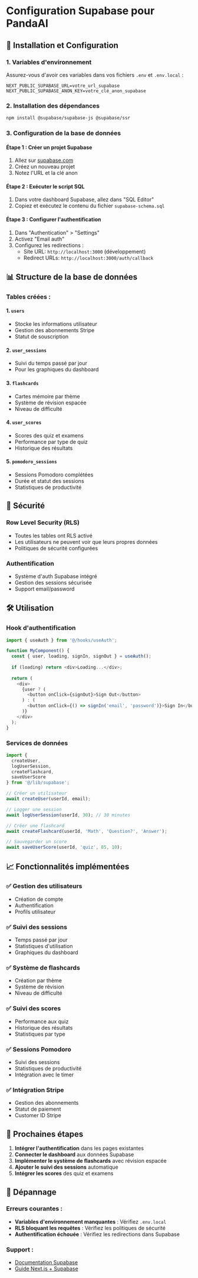# Configuration Supabase pour PandaAI

## 🚀 Installation et Configuration

### 1. Variables d'environnement
Assurez-vous d'avoir ces variables dans vos fichiers `.env` et `.env.local` :

```env
NEXT_PUBLIC_SUPABASE_URL=votre_url_supabase
NEXT_PUBLIC_SUPABASE_ANON_KEY=votre_clé_anon_supabase
```

### 2. Installation des dépendances
```bash
npm install @supabase/supabase-js @supabase/ssr
```

### 3. Configuration de la base de données

#### Étape 1 : Créer un projet Supabase
1. Allez sur [supabase.com](https://supabase.com)
2. Créez un nouveau projet
3. Notez l'URL et la clé anon

#### Étape 2 : Exécuter le script SQL
1. Dans votre dashboard Supabase, allez dans "SQL Editor"
2. Copiez et exécutez le contenu du fichier `supabase-schema.sql`

#### Étape 3 : Configurer l'authentification
1. Dans "Authentication" > "Settings"
2. Activez "Email auth"
3. Configurez les redirections :
   - Site URL: `http://localhost:3000` (développement)
   - Redirect URLs: `http://localhost:3000/auth/callback`

## 📊 Structure de la base de données

### Tables créées :

#### 1. `users`
- Stocke les informations utilisateur
- Gestion des abonnements Stripe
- Statut de souscription

#### 2. `user_sessions`
- Suivi du temps passé par jour
- Pour les graphiques du dashboard

#### 3. `flashcards`
- Cartes mémoire par thème
- Système de révision espacée
- Niveau de difficulté

#### 4. `user_scores`
- Scores des quiz et examens
- Performance par type de quiz
- Historique des résultats

#### 5. `pomodoro_sessions`
- Sessions Pomodoro complétées
- Durée et statut des sessions
- Statistiques de productivité

## 🔐 Sécurité

### Row Level Security (RLS)
- Toutes les tables ont RLS activé
- Les utilisateurs ne peuvent voir que leurs propres données
- Politiques de sécurité configurées

### Authentification
- Système d'auth Supabase intégré
- Gestion des sessions sécurisée
- Support email/password

## 🛠️ Utilisation

### Hook d'authentification
```typescript
import { useAuth } from '@/hooks/useAuth';

function MyComponent() {
  const { user, loading, signIn, signOut } = useAuth();
  
  if (loading) return <div>Loading...</div>;
  
  return (
    <div>
      {user ? (
        <button onClick={signOut}>Sign Out</button>
      ) : (
        <button onClick={() => signIn('email', 'password')}>Sign In</button>
      )}
    </div>
  );
}
```

### Services de données
```typescript
import { 
  createUser, 
  logUserSession, 
  createFlashcard,
  saveUserScore 
} from '@/lib/supabase';

// Créer un utilisateur
await createUser(userId, email);

// Logger une session
await logUserSession(userId, 30); // 30 minutes

// Créer une flashcard
await createFlashcard(userId, 'Math', 'Question?', 'Answer');

// Sauvegarder un score
await saveUserScore(userId, 'quiz', 85, 10);
```

## 📈 Fonctionnalités implémentées

### ✅ Gestion des utilisateurs
- Création de compte
- Authentification
- Profils utilisateur

### ✅ Suivi des sessions
- Temps passé par jour
- Statistiques d'utilisation
- Graphiques du dashboard

### ✅ Système de flashcards
- Création par thème
- Système de révision
- Niveau de difficulté

### ✅ Suivi des scores
- Performance aux quiz
- Historique des résultats
- Statistiques par type

### ✅ Sessions Pomodoro
- Suivi des sessions
- Statistiques de productivité
- Intégration avec le timer

### ✅ Intégration Stripe
- Gestion des abonnements
- Statut de paiement
- Customer ID Stripe

## 🔄 Prochaines étapes

1. **Intégrer l'authentification** dans les pages existantes
2. **Connecter le dashboard** aux données Supabase
3. **Implémenter le système de flashcards** avec révision espacée
4. **Ajouter le suivi des sessions** automatique
5. **Intégrer les scores** des quiz et examens

## 🐛 Dépannage

### Erreurs courantes :
- **Variables d'environnement manquantes** : Vérifiez `.env.local`
- **RLS bloquant les requêtes** : Vérifiez les politiques de sécurité
- **Authentification échouée** : Vérifiez les redirections dans Supabase

### Support :
- [Documentation Supabase](https://supabase.com/docs)
- [Guide Next.js + Supabase](https://supabase.com/docs/guides/getting-started/tutorials/with-nextjs) 